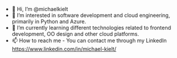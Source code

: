 - 👋 Hi, I’m @michaelkielt
- 👀 I’m interested in software development and cloud engineering, primarily in Python and Azure.
- 🌱 I’m currently learning different technologies related to frontend development, OO design and other cloud platforms. 
- 📫 How to reach me - You can contact me through my LinkedIn https://www.linkedin.com/in/michael-kielt/

<!---
michaelkielt/michaelkielt is a ✨ special ✨ repository because its `README.md` (this file) appears on your GitHub profile.
You can click the Preview link to take a look at your changes.
--->
